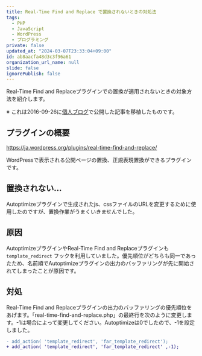 ```yaml
---
title: Real-Time Find and Replace で置換されないときの対処法
tags:
  - PHP
  - JavaScript
  - WordPress
  - プログラミング
private: false
updated_at: "2024-03-07T23:33:04+09:00"
id: ab8aacfa48d3c3f96a61
organization_url_name: null
slide: false
ignorePublish: false
---
```


Real-Time Find and Replaceプラグインでの置換が適用されないときの対象方法を紹介します。

※ これは2016-09-26に[個人ブログ](https://bicstone.me)で公開した記事を移植したものです。

## プラグインの概要

https://ja.wordpress.org/plugins/real-time-find-and-replace/

WordPressで表示される公開ページの置換、正規表現置換ができるプラグインです。

## 置換されない…

Autoptimizeプラグインで生成されたjs、cssファイルのURLを変更するために使用したのですが、置換作業がうまくいきませんでした。

## 原因

AutoptimizeプラグインやReal-Time Find and Replaceプラグインも `template_redirect` フックを利用していました。優先順位がどちらも同一であったため、名前順でAutoptimizeプラグインの出力のバッファリングが先に開始されてしまったことが原因です。

## 対処

Real-Time Find and Replaceプラグインの出力のバッファリングの優先順位をあげます。「real-time-find-and-replace.php」の最終行を次のように変更します。-1は場合によって変更してください。Autoptimizeは0でしたので、-1を設定しました。

```diff
- add_action( 'template_redirect', 'far_template_redirect');
+ add_action( 'template_redirect', 'far_template_redirect' ,-1);
```
